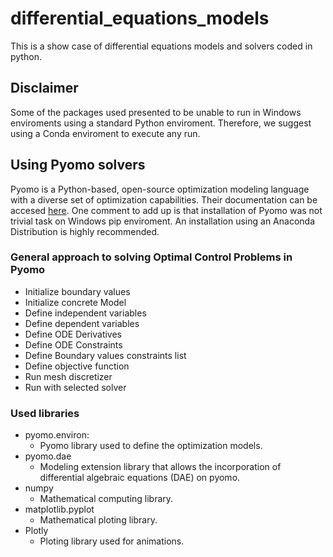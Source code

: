 # differential_equations_models

This is a show case of differential equations models and solvers coded in python.

## Disclaimer

Some of the packages used presented to be unable to run in Windows enviroments using a standard Python enviroment.
Therefore, we suggest using a Conda enviroment to execute any run.

## Using Pyomo solvers

Pyomo is a Python-based, open-source optimization modeling language with a diverse set of optimization capabilities.
Their documentation can be accesed [here](https://pyomo.readthedocs.io/en/stable).
One comment to add up is that installation of Pyomo was not trivial task on Windows pip enviroment. 
An installation using an Anaconda Distribution is highly recommended.

### General approach to solving Optimal Control Problems in Pyomo
* Initialize boundary values
* Initialize concrete Model
* Define independent variables
* Define dependent variables
* Define ODE Derivatives
* Define ODE Constraints
* Define Boundary values constraints list
* Define objective function
* Run mesh discretizer
* Run with selected solver

### Used libraries
* pyomo.environ:
    * Pyomo library used to define the optimization models.
* pyomo.dae
    * Modeling extension library that allows the incorporation of differential algebraic equations (DAE) on pyomo.
* numpy
   * Mathematical computing library.
* matplotlib.pyplot
    * Mathematical ploting library.
* Plotly
    * Ploting library used for animations.



